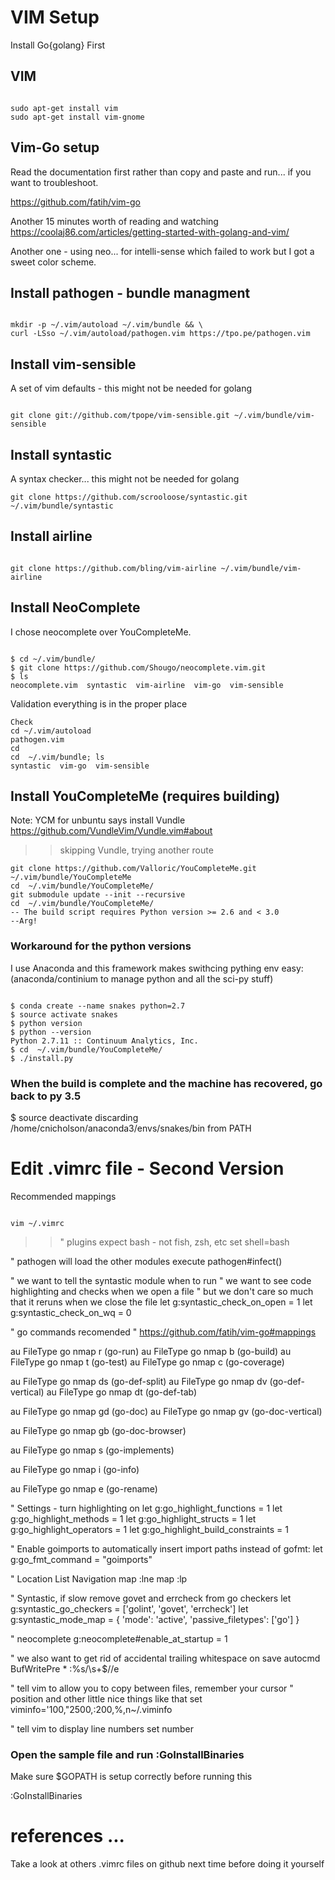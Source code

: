 # VIM Setup
Install Go{golang} First
 

## VIM

```shell

sudo apt-get install vim
sudo apt-get install vim-gnome

```


## Vim-Go setup
Read the documentation first rather than copy and paste and run... if you want to troubleshoot.  

https://github.com/fatih/vim-go

Another 15 minutes worth of reading and watching  
https://coolaj86.com/articles/getting-started-with-golang-and-vim/

Another one - using neo... for intelli-sense which failed to work but I got
a sweet color scheme.  

## Install pathogen - bundle managment

```shell

mkdir -p ~/.vim/autoload ~/.vim/bundle && \
curl -LSso ~/.vim/autoload/pathogen.vim https://tpo.pe/pathogen.vim

```
## Install vim-sensible
A set of vim defaults - this might not be needed for golang

```shell

git clone git://github.com/tpope/vim-sensible.git ~/.vim/bundle/vim-sensible

```

## Install syntastic
A syntax checker... this might not be needed for golang

```shell
git clone https://github.com/scrooloose/syntastic.git ~/.vim/bundle/syntastic

```


## Install airline

```shell

git clone https://github.com/bling/vim-airline ~/.vim/bundle/vim-airline

```
## Install NeoComplete
I chose neocomplete over YouCompleteMe.

```shell

$ cd ~/.vim/bundle/
$ git clone https://github.com/Shougo/neocomplete.vim.git
$ ls
neocomplete.vim  syntastic  vim-airline  vim-go  vim-sensible

```
Validation everything is in the proper place

```shell
Check 
cd ~/.vim/autoload
pathogen.vim
cd
cd  ~/.vim/bundle; ls
syntastic  vim-go  vim-sensible

```

## Install YouCompleteMe (requires building)
Note: YCM for unbuntu says install Vundle
https://github.com/VundleVim/Vundle.vim#about
>> skipping Vundle, trying another route

```shell
git clone https://github.com/Valloric/YouCompleteMe.git ~/.vim/bundle/YouCompleteMe
cd  ~/.vim/bundle/YouCompleteMe/
git submodule update --init --recursive
cd  ~/.vim/bundle/YouCompleteMe/
-- The build script requires Python version >= 2.6 and < 3.0 
--Arg!

```

### Workaround for the python versions
I use Anaconda and this framework makes swithcing pything env easy:  
(anaconda/continium to manage python and all the sci-py stuff)  

```shell

$ conda create --name snakes python=2.7
$ source activate snakes
$ python version
$ python --version
Python 2.7.11 :: Continuum Analytics, Inc.
$ cd  ~/.vim/bundle/YouCompleteMe/
$ ./install.py 

```
### When the build is complete and the machine has recovered, go back to py 3.5
$ source deactivate
discarding /home/cnicholson/anaconda3/envs/snakes/bin from PATH


# Edit .vimrc file - Second Version
Recommended mappings  

```shell

vim ~/.vimrc

```


>> " plugins expect bash - not fish, zsh, etc
set shell=bash

" pathogen will load the other modules
execute pathogen#infect()

" we want to tell the syntastic module when to run
" we want to see code highlighting and checks when  we open a file
" but we don't care so much that it reruns when we close the file
let g:syntastic_check_on_open = 1
let g:syntastic_check_on_wq = 0

" go commands recomended
" https://github.com/fatih/vim-go#mappings

au FileType go nmap <leader>r <Plug>(go-run)
au FileType go nmap <leader>b <Plug>(go-build)
au FileType go nmap <leader>t <Plug>(go-test)
au FileType go nmap <leader>c <Plug>(go-coverage)

au FileType go nmap <Leader>ds <Plug>(go-def-split)
au FileType go nmap <Leader>dv <Plug>(go-def-vertical)
au FileType go nmap <Leader>dt <Plug>(go-def-tab)

au FileType go nmap <Leader>gd <Plug>(go-doc)
au FileType go nmap <Leader>gv <Plug>(go-doc-vertical)

au FileType go nmap <Leader>gb <Plug>(go-doc-browser)

au FileType go nmap <Leader>s <Plug>(go-implements)

au FileType go nmap <Leader>i <Plug>(go-info)

au FileType go nmap <Leader>e <Plug>(go-rename)

" Settings - turn highlighting on
let g:go_highlight_functions = 1
let g:go_highlight_methods = 1
let g:go_highlight_structs = 1
let g:go_highlight_operators = 1
let g:go_highlight_build_constraints = 1

" Enable goimports to automatically insert import paths instead of gofmt:
let g:go_fmt_command = "goimports"

" Location List Navigation
map <C-n> :lne<CR>
map <C-m> :lp<CR>

" Syntastic, if slow remove govet and errcheck from go checkers
let g:syntastic_go_checkers = ['golint', 'govet', 'errcheck']
let g:syntastic_mode_map = { 'mode': 'active', 'passive_filetypes': ['go'] }

" neocomplete
g:neocomplete#enable_at_startup = 1

" we also want to get rid of accidental trailing whitespace on save
autocmd BufWritePre * :%s/\s\+$//e

" tell vim to allow you to copy between files, remember your cursor
" position and other little nice things like that
set viminfo='100,\"2500,:200,%,n~/.viminfo

" tell vim to display line numbers
set number

### Open the sample file and run :GoInstallBinaries
 Make sure $GOPATH is setup correctly before running this

:GoInstallBinaries


# references ...
Take a look at others .vimrc files on github next time before doing it yourself
